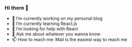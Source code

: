 ### Hi there 👋



- 🔭 I’m currently working on my personal blog
- 🌱 I’m currently learning React.js
- 🤔 I’m looking for help with React
- 💬 Ask me about whatever you wanna know
- 📫 How to reach me: Mail  is the easiest way to reach me



